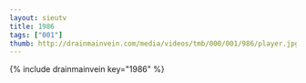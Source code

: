 ```yaml
--- 
layout: sieutv
title: 1986
tags: ["001"]
thumb: http://drainmainvein.com/media/videos/tmb/000/001/986/player.jpg
---
```

{% include drainmainvein key="1986" %} 
